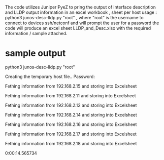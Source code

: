 The code utilizes Juniper PyeZ to pring the output of interface description and LLDP output information
in an excel workbook , sheet per host 
usage : python3 junos-desc-lldp.py "root" , where "root" is the username to connect to devices ssh/netconf and will prompt 
the user for a password
the code will produce an excel sheet LLDP_and_Desc.xlsx with the required information / sample attached.
# sample output 
python3 junos-desc-lldp.py "root"

Creating the temporary host file.. 
Password: 

Fething information from 192.168.2.15 and storing into Excelsheet

Fething information from 192.168.2.11 and storing into Excelsheet

Fething information from 192.168.2.12 and storing into Excelsheet

Fething information from 192.168.2.14 and storing into Excelsheet

Fething information from 192.168.2.16 and storing into Excelsheet

Fething information from 192.168.2.17 and storing into Excelsheet

Fething information from 192.168.2.18 and storing into Excelsheet

0:00:14.565734
